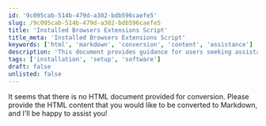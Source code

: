 ```yaml
---
id: '9c095cab-514b-479d-a302-bdb596caefe5'
slug: /9c095cab-514b-479d-a302-bdb596caefe5
title: 'Installed Browsers Extensions Script'
title_meta: 'Installed Browsers Extensions Script'
keywords: ['html', 'markdown', 'conversion', 'content', 'assistance']
description: 'This document provides guidance for users seeking assistance with converting HTML content to Markdown format. It outlines the steps to provide HTML content for conversion and offers support for any related queries.'
tags: ['installation', 'setup', 'software']
draft: false
unlisted: false
---
```


It seems that there is no HTML document provided for conversion. Please provide the HTML content that you would like to be converted to Markdown, and I'll be happy to assist you!
